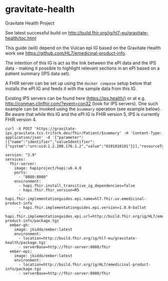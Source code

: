 # gravitate-health
Gravitate Health Project

See latest successful build on http://build.fhir.org/ig/hl7-eu/gravitate-health/toc.html

This guide (will) depend on the Vulcan epi IG based on the Gravitate Health work see https://github.com/HL7/emedicinal-product-info.


The intention of this IG is act as the link between the ePI data and the IPS data - making it possible to highlight relevant sections in an ePI based on a patient summary (IPS data set).

A FHIR server can be set up using the `docker compose` setup below that installs the ePI IG and feeds it with the sample data from this IG.

Existing IPS servers can be found here (https://ips.health/) or at e.g. http://conman.clinfhir.com/?event=con32 (look for IPS servers). One such example can be invoked using the `$summary` operation (see example below). Be aware that while this IG and the ePI IG is FHIR version 5, IPS is currently FHIR version 4.

```
curl -X POST 'https://gravitate-ips.gravitate.tcs.trifork.dev/fhir/Patient/$summary' -H 'Content-Type: application/json' -d '{"parameter":[{"name":"identifier","valueIdentifier":{"system":"urn:oid:1.2.208.176.1.2","value":"0101010101"}}],"resourceType":"Parameters"}'
```




```
version: "3.9"
services:
  fhir-server:
    image: hapiproject/hapi:v6.4.0
    ports:
      - "8080:8080"
    environment:
      - hapi.fhir.install_transitive_ig_dependencies=false
      - hapi.fhir.fhir_version=R5
      - hapi.fhir.implementationguides.epi.name=hl7.fhir.uv.emedicinal-product-info
      - hapi.fhir.implementationguides.epi.version=1.0.0-ballot
      - hapi.fhir.implementationguides.epi.url=http://build.fhir.org/ig/HL7/emedicinal-product-info/package.tgz
  ember-gh:
    image: jkiddo/ember:latest
    environment:
      - location=http://build.fhir.org/ig/hl7-eu/gravitate-health/package.tgz
      - serverBase=http://fhir-server:8080/fhir
  ember-epi:
    image: jkiddo/ember:latest
    environment:
      - location=http://build.fhir.org/ig/HL7/emedicinal-product-info/package.tgz
      - serverBase=http://fhir-server:8080/fhir
```
